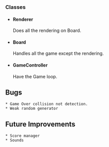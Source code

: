 ### Classes
* #### Renderer
	Does all the rendering on Board.
* #### Board
	Handles all the game except the rendering.
* #### GameController
	Have the Game loop.


## Bugs
```
* Game Over collision not detection.
* Weak random generator
```

## Future Improvements
```
* Score manager
* Sounds
```